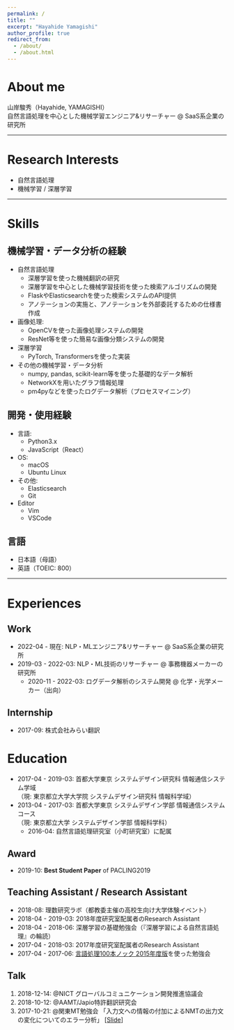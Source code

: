 ```yaml
---
permalink: /
title: ""
excerpt: "Hayahide Yamagishi"
author_profile: true
redirect_from: 
  - /about/
  - /about.html
---
```


# About me
山岸駿秀（Hayahide, YAMAGISHI）  
自然言語処理を中心とした機械学習エンジニア&リサーチャー @ SaaS系企業の研究所

---

# Research Interests
- 自然言語処理
- 機械学習 / 深層学習

---
# Skills
## 機械学習・データ分析の経験
- 自然言語処理
  - 深層学習を使った機械翻訳の研究
  - 深層学習を中心とした機械学習技術を使った検索アルゴリズムの開発
  - FlaskやElasticsearchを使った検索システムのAPI提供
  - アノテーションの実施と、アノテーションを外部委託するための仕様書作成
- 画像処理:
  - OpenCVを使った画像処理システムの開発
  - ResNet等を使った簡易な画像分類システムの開発
- 深層学習
  - PyTorch, Transformersを使った実装
- その他の機械学習・データ分析
  - numpy, pandas, scikit-learn等を使った基礎的なデータ解析
  - NetworkXを用いたグラフ情報処理
  - pm4pyなどを使ったログデータ解析（プロセスマイニング）

## 開発・使用経験
- 言語: 
  - Python3.x
  - JavaScript（React）
- OS:
  - macOS
  - Ubuntu Linux
- その他:
  - Elasticsearch
  - Git
- Editor
  - Vim
  - VSCode
  
## 言語
- 日本語（母語）
- 英語（TOEIC: 800）

---

# Experiences
## Work
- 2022-04 - 現在: NLP・MLエンジニア&リサーチャー @ SaaS系企業の研究所
- 2019-03 - 2022-03:  NLP・ML技術のリサーチャー @ 事務機器メーカーの研究所
  - 2020-11 - 2022-03:  ログデータ解析のシステム開発 @ 化学・光学メーカー（出向）

## Internship
- 2017-09: 株式会社みらい翻訳

# Education
- 2017-04 - 2019-03: 首都大学東京 システムデザイン研究科 情報通信システム学域  
（現: 東京都立大学大学院 システムデザイン研究科 情報科学域）
- 2013-04 - 2017-03: 首都大学東京 システムデザイン学部 情報通信システムコース  
（現: 東京都立大学 システムデザイン学部 情報科学科）
  - 2016-04: 自然言語処理研究室（小町研究室）に配属

## Award
- 2019-10: **Best Student Paper** of PACLING2019

## Teaching Assistant / Research Assistant
- 2018-08: 理数研究ラボ（都教委主催の高校生向け大学体験イベント）
- 2018-04 - 2019-03: 2018年度研究室配属者のResearch Assistant
- 2018-04 - 2018-06: 深層学習の基礎勉強会（『深層学習による自然言語処理』の輪読）
- 2017-04 - 2018-03: 2017年度研究室配属者のResearch Assistant
- 2017-04 - 2017-06: [言語処理100本ノック 2015年度版](http://www.cl.ecei.tohoku.ac.jp/nlp100/)を使った勉強会
  
## Talk
1. 2018-12-14: @NICT グローバルコミュニケーション開発推進協議会
2. 2018-10-12: @AAMT/Japio特許翻訳研究会
3. 2017-10-21: @関東MT勉強会 「入力文への情報の付加によるNMTの出力文の変化についてのエラー分析」 [[Slide](https://www.slideshare.net/HayahideYamagishi/nmt-81003593)]




